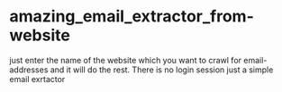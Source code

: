 # amazing_email_extractor_from-website

just enter the name of the website which you want to crawl for email-addresses and it will do the rest.
There is no login session just a simple email exrtactor
